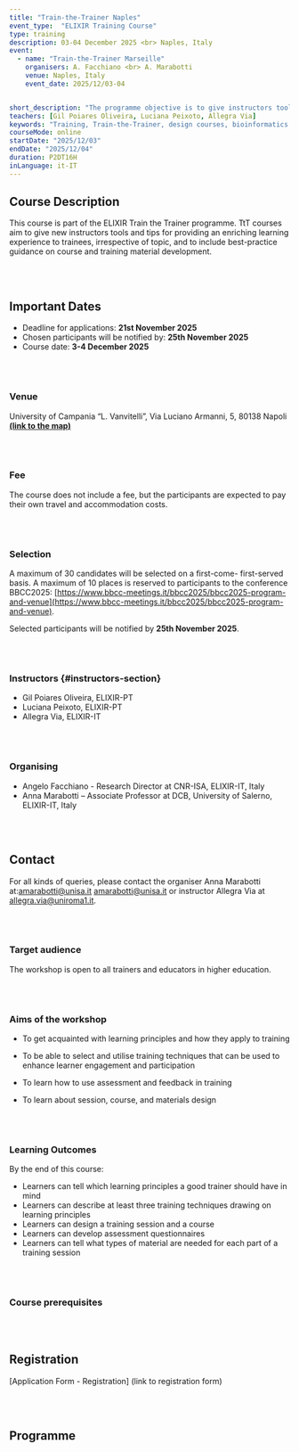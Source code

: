 ```yaml
---
title: "Train-the-Trainer Naples"
event_type:  "ELIXIR Training Course"
type: training
description: 03-04 December 2025 <br> Naples, Italy
event:
  - name: "Train-the-Trainer Marseille"
    organisers: A. Facchiano <br> A. Marabotti
    venue: Naples, Italy
    event_date: 2025/12/03-04


short_description: "The programme objective is to give instructors tools and tips for providing an enriching learning experience to trainees, irrespective of topic, and to include best-practice guidance on course and training material development."
teachers: [Gil Poiares Oliveira, Luciana Peixoto, Allegra Via]
keywords: "Training, Train-the-Trainer, design courses, bioinformatics."
courseMode: online
startDate: "2025/12/03"
endDate: "2025/12/04"
duration: P2DT16H
inLanguage: it-IT   
---
```




## Course Description 

This course is part of the ELIXIR Train the Trainer programme. TtT courses aim to give new instructors tools and tips for providing an enriching learning experience to trainees, irrespective of topic, and to include best-practice guidance on course and training material development.


<br>
<br>

## Important Dates

- Deadline for applications: **21st November 2025**
- Chosen participants will be notified by: **25th November 2025**
- Course date: **3-4 December 2025**


<br>
<br>

### Venue

University of Campania “L. Vanvitelli”, Via Luciano Armanni, 5, 80138 Napoli [**(link to the map)**](https://maps.app.goo.gl/eYRZ1kRACo1sU2Cb9)

<br>
<br>

### Fee 

The course does not include a fee, but the participants are expected to pay their own travel and accommodation costs.



<br>
<br>

### Selection  

A maximum of 30 candidates will be selected on a first-come- first-served basis. A maximum of 10 places is reserved to participants to the conference BBCC2025: [https://www.bbcc-meetings.it/bbcc2025/bbcc2025-program-and-venue](https://www.bbcc-meetings.it/bbcc2025/bbcc2025-program-and-venue).

Selected participants will be notified by **25th November 2025**.

<br>
<br>

### Instructors {#instructors-section}

- Gil Poiares Oliveira, ELIXIR-PT
- Luciana Peixoto, ELIXIR-PT
- Allegra Via, ELIXIR-IT

<br>
<br>

### Organising 
  
- Angelo Facchiano - Research Director at CNR-ISA, ELIXIR-IT, Italy
- Anna Marabotti – Associate Professor at DCB, University of Salerno, ELIXIR-IT, Italy

<br>
<br>

## Contact 

For all kinds of queries, please contact the organiser Anna Marabotti at:[amarabotti@unisa.it](mailto:amarabotti@unisa.it)
amarabotti@unisa.it or instructor Allegra Via at [allegra.via@uniroma1.it](mailto:allegra.via@uniroma1.it).

<br>
<br>

### Target audience

The workshop is open to all trainers and educators in higher education.

<br>
<br>

### Aims of the workshop 

- To get acquainted with learning principles and how they apply to training

- To be able to select and utilise training techniques that can be used to enhance learner engagement and participation

- To learn how to use assessment and feedback in training

- To learn about session, course, and materials design

<br>
<br>

### Learning Outcomes

By the end of this course:

- Learners can tell which learning principles a good trainer should have in mind
- Learners can describe at least three training techniques drawing on learning principles
- Learners can design a training session and a course
- Learners can develop assessment questionnaires
- Learners can tell what types of material are needed for each part of a training session

<br>
<br>

### Course prerequisites

<br>
<br>

## Registration

[Application Form - Registration] (link to registration form)

<br>
<br>

## Programme



